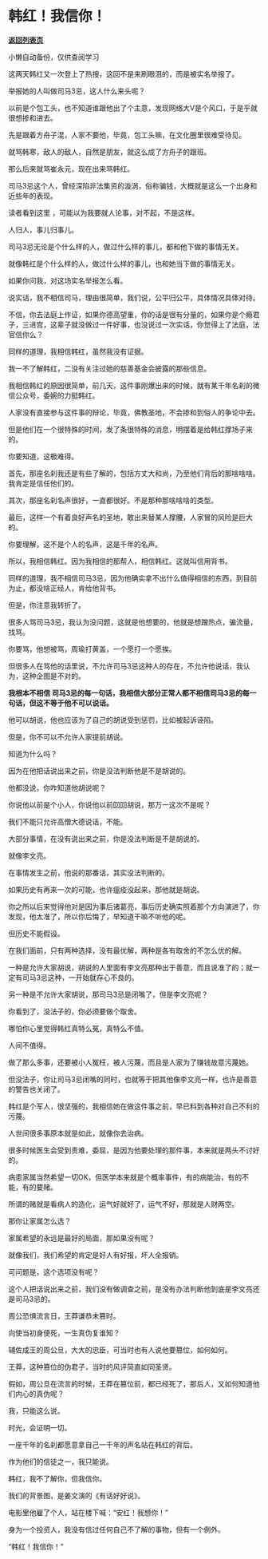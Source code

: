 # 韩红！我信你！

[**返回列表页**](/gzh/记忆承载3)

小懒自动备份，仅供查阅学习

这两天韩红又一次登上了热搜，这回不是来刷眼泪的，而是被实名举报了。

  

举报她的人叫做司马3忌，这人什么来头呢？

  

以前是个包工头，也不知道谁跟他出了个主意，发现网络大V是个风口，于是乎就很想掺和进去。

  

先是跟着方舟子混，人家不要他，毕竟，包工头嘛，在文化圈里很难受待见。

  

就骂韩寒，敌人的敌人，自然是朋友，就这么成了方舟子的跟班。

  

那么后来就骂崔永元，现在出来骂韩红。

  

司马3忌这个人，曾经深陷非法集资的漩涡，俗称骗钱，大概就是这么一个出身和近些年的表现。

  

读者看到这里 ，可能以为我要就人论事，对不起，不是这样。

  

人归人，事儿归事儿。

  

司马3忌无论是个什么样的人，做过什么样的事儿，都和他下做的事情无关。

  

就像韩红是个什么样的人，做过什么样的事儿，也和她当下做的事情无关。

  

如果你问我，对这场实名举报怎么看。

  

说实话，我不相信司马，理由很简单，我们说，公平归公平，具体情况具体对待。  

  

不信，你去法庭上作证，如果你德高望重，你的话是很有分量的，如果你是个瘾君子，三进宫，这辈子就没做过一件好事，也没说过一次实话，你觉得上了法庭，法官信你么？

  

同样的道理，我相信韩红，虽然我没有证据。

  

我一不了解韩红，二没有关注过她的慈善基金会披露的那些信息。

  

我相信韩红的原因很简单，前几天，这件事刚爆出来的时候，就有某千年名刹的微信公众号，委婉的力挺韩红。

  

人家没有直接参与这件事的辩论，毕竟，佛教圣地，不会掺和到俗人的争论中去。

  

但是他们在一个很特殊的时间，发了条很特殊的消息，明摆着是给韩红撑场子来的。

  

你要知道，这极难得。

  

首先，那座名刹我还是有些了解的，包括方丈大和尚，乃至他们背后的那啥啥啥。我肯定是信任他们的。

  

其次，那座名刹名声很好，一直都很好。不是那种那啥啥啥的类型。

  

最后，这样一个有着良好声名的圣地，敢出来替某人撑腰，人家冒的风险是巨大的。

  

你要理解，这不是个人的名声，这是千年的名声。

  

所以，我相信韩红。因为我相信的那帮人，相信韩红。这就叫信用背书。

  

同样的道理，我不相信司马3忌，因为他确实拿不出什么值得相信的东西，到目前为止，都没啥正经人，肯给他背书。

  

但是，你注意我转折了。

  

很多人骂司马3忌，我认为没问题，这就是他想要的，他就是想蹭热点，骗流量，找骂。

  

你要骂，他想被骂，周瑜打黄盖，一个愿打一个愿挨。

  

但很多人在骂他的话里说，不允许司马3忌这种人的存在，不允许他说话，我认为，这种企图是不对的。

  

 **我根本不相信 司马3忌的每一句话，我相信大部分正常人都不相信司马3忌的每一句话，但这不等于他不可以说话。**

  

他可以胡说，他也应该为了自己的胡说受到惩罚，比如被起诉诬陷。

  

但是，你不可以不允许人家提前胡说。

  

知道为什么吗？

  

因为在他把话说出来之前，你是没法判断他是不是胡说的。

  

他都没说，你咋知道他胡说呢？

  

你说他以前是个小人，你说他以前回回胡说，那万一这次不是呢？  

  

我们不能只允许高僧大德说话，不能。

  

大部分事情，在没有说出来之前，你是没法判断是不是胡说的。

  

就像李文亮。

  

在事情发生之前，他说的那番话，其实没法判断的。

  

如果历史有再来一次的可能，也许瘟疫没起来，那他就是胡说。

  

你之所以后来觉得他对是因为事后诸葛亮，事后历史确实照着那个方向演进了，你发现，他太准了，所以你后悔了，早知道干嘛不听他的呢。

  

但历史不能假设。

  

在我们面前，只有两种选择，没有最优解，两种是各有取舍的不怎么优的解。

  

一种是允许大家胡说，胡说的人里面有李文亮那种出于善意，而且说准了的；就一定有司马3忌这种，一开始就存心不良的。

  

另一种是不允许大家胡说，那司马3忌是闭嘴了，但是李文亮呢？

  

你看到了，没法子的，你必须要做个取舍。

  

哪怕你心里觉得韩红真特么冤，真特么不值。

  

人间不值得。

  

做了那么多事，还要被小人冤枉，被人污蔑，而且是人家为了赚钱故意污蔑她。

  

但没法子，你让司马3忌闭嘴的同时，也就等于把其他像李文亮一样，也许是善意的警告也关闭了。

  

韩红是个军人，很坚强的，我相信她在做这件事之前，早已料到各种对自己不利的污蔑。

  

人世间很多事原本就是如此，就像你去治病。

  

很多时候医生会受到责难，委屈，是因为他要处理的那件事，本来就是两头不讨好的。

  

病患家属当然希望一切OK，但医学本来就是个概率事件，有的病能治，有的不能，有的要赌。

  

所谓的赌就是看病人的造化，运气好就好了，运气不好，那就是人财两空。

  

那你让家属怎么选？

  

家属希望的永远是最好的局面，那如果没有呢？

  

就像我们，我们希望的肯定是好人有好报，坏人全报销。

  

可问题是，这个选项没有呢？

  

这个人把话说出来之前，我们没有做调查之前，是没有办法判断他到底是李文亮还是司马3忌的。

  

周公恐惧流言日，王莽谦恭未篡时。

向使当初身便死，一生真伪复谁知？

  

辅佐成王的周公旦，大大的忠臣，可当时也有人说他要篡位，如何如何。

王莽，这种篡位的伪君子，当时的风评简直如同圣贤。

  

假如，周公旦在流言的时候，王莽在篡位前，都已经死了，那后人，又如何知道他们内心的真伪呢？

  

我，只能这么说。

  

时光，会证明一切。

  

一座千年的名刹都愿意拿自己一千年的声名站在韩红的背后。

  

作为他们的信徒之一，我只能说。

  

韩红，我不了解你，但我信你。

  

我们的背景图，是姜文演的《有话好好说》。

  

电影里他雇了个人，站在楼下喊：“安红！我想你！”

  

身为一个投资人，我没有信过任何自己不了解的事物，但有一个例外。

  

“韩红！我信你！”

